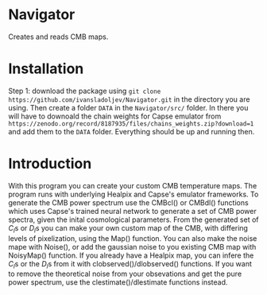 # Navigator
Creates and reads CMB maps.


# Installation

Step 1: download the package using `git clone https://github.com/ivansladoljev/Navigator.git` in the directory you are using. Then create a folder `DATA` in the `Navigator/src/` folder. In there you will have to downoald the chain weights for Capse emulator from `https://zenodo.org/record/8187935/files/chains_weights.zip?download=1` and add them to the `DATA` folder. Everything should be up and running then.



# Introduction 

With this program you can create your custom CMB temperature maps. The program runs with underlying Healpix and Capse's emulator frameworks.
To generate the CMB power spectrum use the CMBcl() or CMBdl() functions which uses Capse's trained neural network to generate a set of CMB power spectra, given the inital cosmological parameters. 
From the generated set of $`C_l`$s or $`D_l`$s you can make your own custom map of the CMB, with differing levels of pixelization, using the Map() function. You can also make the noise mape with Noise(), or add the gaussian noise to you existing CMB map with NoisyMap() function.
If you already have a Healpix map, you can infere the $`C_l`$s or the $`D_l`$s from it with clobserved()/dlobserved() functions. If you want to remove the theoretical noise from your obsevations and get the pure power spectrum, use the clestimate()/dlestimate functions instead.
